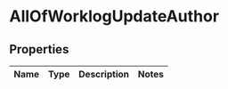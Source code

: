 # AllOfWorklogUpdateAuthor

## Properties
Name | Type | Description | Notes
------------ | ------------- | ------------- | -------------
